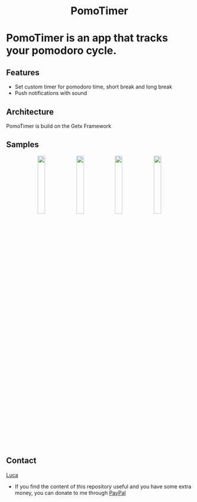 <h1 align="center">PomoTimer</h1>

# PomoTimer is an app that tracks your pomodoro cycle.

## Features
- Set custom timer for pomodoro time, short break and long break
- Push notifications with sound


## Architecture
PomoTimer is build on the Getx Framework

## Samples
<p align="center">
  <img src="https://github.com/Isaccseven/pomotimer_time_management/blob/master/Home.png?raw=true" width="20%" />
  <img src="https://github.com/Isaccseven/pomotimer_time_management/blob/master/Settings.png?raw=true" width="20%" />
  <img src="https://github.com/Isaccseven/pomotimer_time_management/blob/master/UpdateSettings.png?raw=true" width="20%" />
  <img src="https://github.com/Isaccseven/pomotimer_time_management/blob/master/Notification.png?raw=true" width="20%" />
</p>

## Contact
[Luca](https://github.com/Isaccseven/)
- If you find the content of this repository useful and you have some extra money, you can donate to me through [PayPal](https://paypal.me/lucaahenn/)
